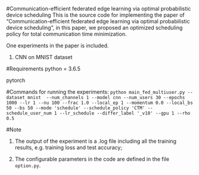 #Communication-efficient federated edge learning via optimal probabilistic device scheduling
This is the source code for implementing the paper of “Communication-efficient federated edge learning via optimal probabilistic device scheduling”, 
in this paper, we proposed an optimized scheduling policy for total communication time minimization.

One experiments in the paper is included.

1) CNN on MNIST dataset

#Requirements
python = 3.6.5 

pytorch

#Commands for running the experiments:
```python main_fed_multiuser.py --dataset mnist  --num_channels 1 --model cnn --num_users 30 --epochs 1000 --lr 1 --nu 100 --frac 1.0 --local_ep 1 --momentum 0.0 --local_bs 50 --bs 50 --mode 'schedule' --schedule_policy 'CTM' --schedule_user_num 1 --lr_schedule --differ_label '_v10' --gpu 1 --rho 0.5```

#Note
1) The output of the experiment is a .log file including all the training results, e.g. training loss and test accuracy; 
   
2) The configurable parameters in the code are defined in the file `option.py`.